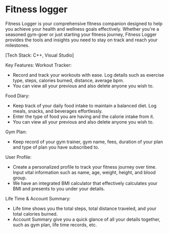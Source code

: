# Fitness logger

Fitness Logger is your comprehensive fitness companion designed to help you achieve your health and wellness goals effectively. Whether you're a seasoned gym-goer or just starting your fitness journey, Fitness Logger provides the tools and insights you need to stay on track and reach your milestones.

[Tech Stack: C++, Visual Studio]

Key Features:
Workout Tracker:
- Record and track your workouts with ease. Log details such as exercise type, steps, calories burned, distance, average bpm.
- You can view all your previous and also delete anyone you wish to.

Food Diary:
- Keep track of your daily food intake to maintain a balanced diet. Log meals, snacks, and beverages effortlessly.
- Enter the type of food you are having and the calorie intake from it.
- You can view all your previous and also delete anyone you wish to.

Gym Plan:
 - Keep record of your gym trainer, gym name, fees, duration of your plan and type of plan you have subscribed to.

User Profile:
- Create a personalized profile to track your fitness journey over time. Input vital information such as name, age, weight, height, and blood group.
- We have an integrated BMI calculator that effectively calculates your BMI and presents to you under your details.

Life Time & Account Summary:
- Life time shows you the total steps, total distance traveled, and your total calories burned.
- Account Summary give you a quick glance of all your details together, such as gym plan, life time records, etc.

